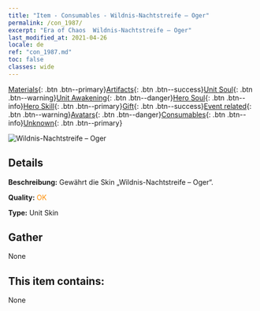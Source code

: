 ```yaml
---
title: "Item - Consumables - Wildnis-Nachtstreife – Oger"
permalink: /con_1987/
excerpt: "Era of Chaos  Wildnis-Nachtstreife – Oger"
last_modified_at: 2021-04-26
locale: de
ref: "con_1987.md"
toc: false
classes: wide
---
```

 [Materials](/ItemsDE/){: .btn .btn--primary}[Artifacts](/ItemsDE/Artifacts/){: .btn .btn--success}[Unit Soul](/ItemsDE/UnitSoul/){: .btn .btn--warning}[Unit Awakening](/ItemsDE/UnitAwakening/){: .btn .btn--danger}[Hero Soul](/ItemsDE/HeroSoul/){: .btn .btn--info}[Hero Skill](/ItemsDE/HeroSkill/){: .btn .btn--primary}[Gift](/ItemsDE/Gift/){: .btn .btn--success}[Event related](/ItemsDE/Events/){: .btn .btn--warning}[Avatars](/ItemsDE/Avatars/){: .btn .btn--danger}[Consumables](/ItemsDE/Consumables/){: .btn .btn--info}[Unknown](/ItemsDE/Unknown/){: .btn .btn--primary}

 ![Wildnis-Nachtstreife – Oger](/images/u/ti_shirenmopifu.jpg)

## Details
 **Beschreibung:** Gewährt die Skin „Wildnis-Nachtstreife – Oger“.

 **Quality:** <span style="color: #FF8C00">OK</span>

 **Type:** Unit Skin

## Gather

  None

## This item contains:

  None


